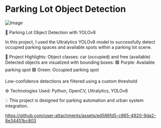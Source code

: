 # Parking Lot Object Detection

![Image](https://github.com/user-attachments/assets/4916cd83-eff4-450e-b7b0-0572deac304f)

🚗 Parking Lot Object Detection with YOLOv8


In this project, I used the Ultralytics YOLOv8 model to successfully detect occupied parking spaces and available spots within a parking lot scene.


📌 Project Highlights:
Object classes: car (occupied) and free (available)
Detected objects are visualized with bounding boxes:
🟪 Purple: Available parking spot
🟩 Green: Occupied parking spot

Low-confidence detections are filtered using a custom threshold


⚙️ Technologies Used:
 Python, OpenCV, Ultralytics, YOLOv8

 
💡 This project is designed for parking automation and urban system integration.

https://github.com/user-attachments/assets/ed586fd5-c865-4920-9da2-8e34451bc803
